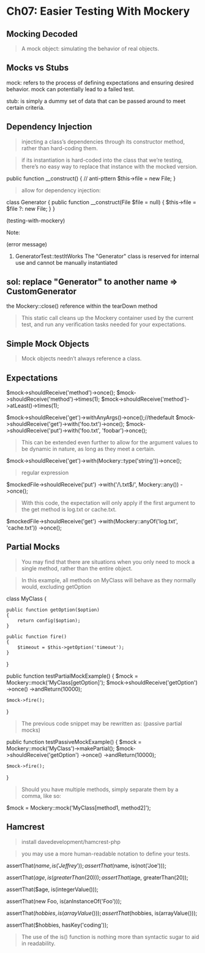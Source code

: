 # Ch07: Easier Testing With Mockery #

## Mocking Decoded ##

> A mock object: simulating the behavior of real objects.

## Mocks vs Stubs

mock: refers to the process of defining expectations and ensuring desired
behavior. mock can potentially lead to a failed test.

stub: is simply a dummy set of data that can be passed around to meet certain criteria.

## Dependency Injection ##

> injecting a class’s dependencies through its constructor method, rather than hard-coding them.

> if its instantiation is hard-coded into the class that we’re testing, there’s no easy way to replace that instance with the mocked version.

public function __construct()
{
    // anti-pttern
    $this->file = new File;
}

> allow for dependency injection:

class Generator {
    public function __construct(File $file = null)
    {
        $this->file = $file ?: new File;
    }
} 

(testing-with-mockery)

Note:

(error message)

1) GeneratorTest::testItWorks
The "Generator" class is reserved for internal use and cannot be manually instantiated

sol: replace "Generator" to another name => CustomGenerator
-------

the Mockery::close() reference within the tearDown method

> This static call cleans up the Mockery container used by the current test, and run any verification tasks needed for your expectations.

## Simple Mock Objects ##

> Mock objects needn’t always reference a class.

## Expectations ##

$mock->shouldReceive('method')->once();
$mock->shouldReceive('method')->times(1);
$mock->shouldReceive('method')->atLeast()->times(1);

$mock->shouldReceive('get')->withAnyArgs()->once();//thedefault
$mock->shouldReceive('get')->with('foo.txt')->once();
$mock->shouldReceive('put')->with('foo.txt', 'foobar')->once();

> This can be extended even further to allow for the argument values to be dynamic in nature, as long as they meet a certain.

$mock->shouldReceive('get')->with(Mockery::type('string'))->once();

> regular expression

$mockedFile->shouldReceive('put')
           ->with('/\.txt$/', Mockery::any())
           ->once();

> With this code, the expectation will only apply if the first argument to the get method is log.txt or cache.txt.

$mockedFile->shouldReceive('get')
           ->with(Mockery::anyOf('log.txt', 'cache.txt'))
           ->once();

## Partial Mocks ##

> You may find that there are situations when you only need to mock a single method, rather than the entire object.

> In this example, all methods on MyClass will behave as they normally would, excluding getOption

class MyClass {

    public function getOption($option)
    {
        return config($option);
    }

    public function fire()
    {
        $timeout = $this->getOption('timeout');
    }

}

public function testPartialMockExample()
{
    $mock = Mockery::mock('MyClass[getOption]');
    $mock->shouldReceive('getOption')
         ->once()
         ->andReturn(10000);

    $mock->fire();
}

> The previous code snippet may be rewritten as: (passive partial mocks)

public function testPassiveMockExample()
{
    $mock = Mockery::mock('MyClass')->makePartial();
    $mock->shouldReceive('getOption')
         ->once()
         ->andReturn(10000);

    $mock->fire();
}

> Should you have multiple methods, simply separate them by a comma, like so:

$mock = Mockery::mock('MyClass[method1, method2]');

## Hamcrest ##

> install davedevelopment/hamcrest-php

> you may use a more human-readable notation to define your tests.

assertThat($name, is('Jeffrey'));
assertThat($name, is(not('Joe')));

assertThat($age, is(greaterThan(20)));
assertThat($age, greaterThan(20));

assertThat($age, is(integerValue()));

assertThat(new Foo, is(anInstanceOf('Foo')));

assertThat($hobbies, is(arrayValue()));
assertThat($hobbies, is(arrayValue()));

assertThat($hobbies, hasKey('coding'));

> The use of the is() function is nothing more than syntactic sugar to aid in readability.




